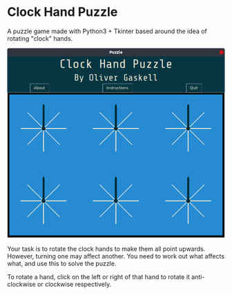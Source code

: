 # Clock Hand Puzzle

A puzzle game made with Python3 + Tkinter based around the idea of rotating "clock" hands.

![Screenshot](screenshot.png)

Your task is to rotate the clock hands to make them all point upwards. However, turning one may affect another. You need to work out what affects what, and use this to solve the puzzle.

To rotate a hand, click on the left or right of that hand to rotate it anti-clockwise or clockwise respectively.
